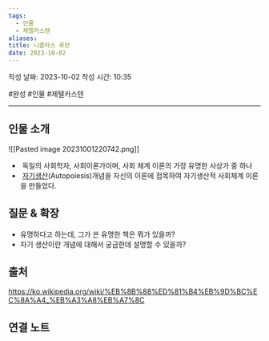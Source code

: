 ```yaml
---
tags:
  - 인물
  - 제텔카스텐
aliases:
title: 니콜라스 루만
date: 2023-10-02
---
```

작성 날짜: 2023-10-02
작성 시간: 10:35

#완성 #인물 #제텔카스텐


----

## 인물 소개

![[Pasted image 20231001220742.png]]
-  독일의 사회학자, 사회이론가이며, 사회 체계 이론의 가장 유명한 사상가 중 하나
-  [자기생산](https://ko.wikipedia.org/wiki/%EC%9E%90%EA%B8%B0%EC%83%9D%EC%82%B0 "자기생산")(Autopoiesis)개념을 자신의 이론에 접목하여 자기생산적 사회체계 이론을 만들었다.

## 질문 & 확장

- 유명하다고 하는데, 그가 쓴 유명한 책은 뭐가 있을까?
- 자기 생산이란 개념에 대해서 궁금한데 설명할 수 있을까?

## 출처

https://ko.wikipedia.org/wiki/%EB%8B%88%ED%81%B4%EB%9D%BC%EC%8A%A4_%EB%A3%A8%EB%A7%8C

## 연결 노트
